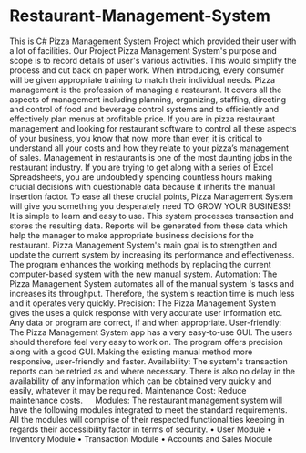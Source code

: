# Restaurant-Management-System

This is C# Pizza Management System Project which provided their user with a lot of facilities. Our Project Pizza Management System's purpose and scope is to record details of user's various activities. This would simplify the process and cut back on paper work. When introducing, every consumer will be given appropriate training to match their individual needs. Pizza management is the profession of managing a restaurant. It covers all the aspects of management including planning, organizing, staffing, directing and control of food and beverage control systems and to efficiently and effectively plan menus at profitable price. If you are in pizza restaurant management and looking for restaurant software to control all these aspects of your business, you know that now, more than ever, it is critical to understand all your costs and how they relate to your pizza’s management of sales. Management in restaurants is one of the most daunting jobs in the restaurant industry. If you are trying to get along with a series of Excel Spreadsheets, you are undoubtedly spending countless hours making crucial decisions with questionable data because it inherits the manual insertion factor. To ease all these crucial points, Pizza Management System will give you something you desperately need TO GROW YOUR BUSINESS! It is simple to learn and easy to use. This system processes transaction and stores the resulting data. Reports will be generated from these data which help the manager to make appropriate business decisions for the restaurant.
Pizza Management System's main goal is to strengthen and update the current system by increasing its performance and effectiveness. The program enhances the working methods by replacing the current computer-based system with the new manual system.
Automation: The Pizza Management System automates all of the manual system 's tasks and increases its throughput. Therefore, the system's reaction time is much less and it operates very quickly.
Precision: The Pizza Management System gives the uses a quick response with very accurate user information etc. Any data or program are correct, if and when appropriate.
User-friendly: The Pizza Management System app has a very easy-to-use GUI. The users should therefore feel very easy to work on. The program offers precision along with a good GUI. Making the existing manual method more responsive, user-friendly and faster.
Availability: The system's transaction reports can be retried as and where necessary. There is also no delay in the availability of any information which can be obtained very quickly and easily, whatever it may be required.
Maintenance Cost: Reduce maintenance costs.
 
Modules: The restaurant management system will have the following modules integrated to meet the standard requirements. All the modules will comprise of their respected functionalities keeping in regards their accessibility factor in terms of security.
•	User Module
•	Inventory Module
•	Transaction Module
•	Accounts and Sales Module
